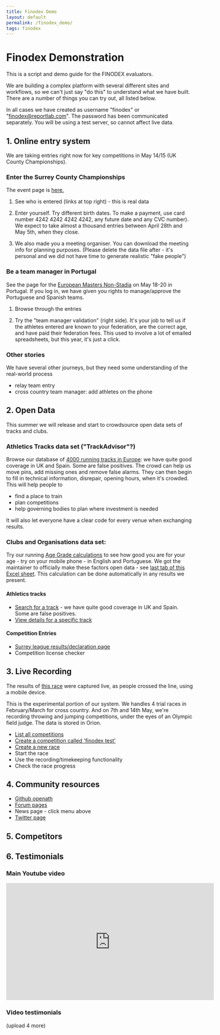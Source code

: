 ```yaml
---
title: Finodex Demo
layout: default
permalink: /finodex_demo/
tags: finodex
---
```


# Finodex Demonstration
This is a script and demo guide for the FINODEX evaluators.

We are building a complex platform with several different sites and workflows, so we can't just say "do this" to understand what we have built.  There are a number of things you can try out, all listed below.

In all cases we have created as username "finodex" or "finodex@reportlab.com".  The password has been communicated separately.   You will be using a test server, so cannot affect live data.

## 1. Online entry system

We are taking entries right now for key competitions in May 14/15 (UK County Championships).


### Enter the Surrey County Championships

The event page is <a href="https://test-raceresults.reportlab.com/entries/2016/surreytf/">here.</a>

 1. See who is entered (links at top right) - this is real data
 2. Enter yourself.  Try different birth dates.   To make a payment, use card number 4242 4242 4242 4242, any future date and any CVC number).   We expect to take almost a thousand entries between April 28th and May 5th, when they close.

 3. We also made you a meeting organiser.  You can download the meeting info for planning purposes.  (Please delete the data file after - it's personal and we did not have time to generate realistic "fake people")

### Be a team manager in Portugal

See the page for the 
<a href="https://test-raceresults.reportlab.com/entries/2016/emacns/">European Masters Non-Stadia</a> on May 18-20 in Portugal.  If you log in, we have given you rights to manage/approve the Portuguese and Spanish teams.

 1. Browse through the entries

 2. Try the "team manager validation" (right side).  It's your job to tell us if the athletes entered are known to your federation, are the correct age, and have paid their federation fees.  This used to involve a lot of emailed spreadsheets, but this year, it's just a click.

### Other stories

We have several other journeys, but they need some understanding of the real-world process

 - relay team entry
 - cross country team manager: add athletes on the phone

## 2. Open Data

This summer we will release and start to crowdsource open data sets of tracks and clubs.

### Athletics Tracks data set  ("TrackAdvisor"?)
Browse our database of <a href="https://opentrack.info/v/">4000 running tracks in Europe</a>:  we have quite good coverage in UK and Spain.  Some are false positives.  The crowd can help us move pins, add missing ones and remove false alarms.  They can then begin to fill in technical information, disrepair, opening hours, when it's crowded. This will help people to
 - find a place to train
 - plan competitions
 - help governing bodies to plan where investment is needed

It will also let everyone have a clear code for every venue when exchanging results.

### Clubs and Organisations data set:  



Try our running <a href="http://www.reportlab.com/sp/agegrade.html">Age Grade calculations</a> to see how good you are for your age - try on your mobile phone - in English and Portuguese.   We got the maintainer to officially make these factors open data - see <a href="http://www.howardgrubb.co.uk/athletics/data/wavacalc15.xls">last tab of this Excel sheet</a>.  This calculation can be done automatically in any results we present.




#### Athletics tracks
 * <a href="https://opentrack.info/v/">Search for a track</a> - we have quite good coverage in UK and Spain.  Some are false positives.
 * <a href="https://opentrack.info/v/dd354e92-65f5-4ca5-9a5c-b013ac887777/">View details for a specific track<a/>

#### Competition Entries
  * <a href="https://surreyleague.org/slm/race/120/">Surrey league results/declaration page</a>
  * Competition license checker

## 3. Live Recording
The results of <a href="">this race</a> were captured live, as people crossed the line, using a mobile device.

This is the experimental portion of our system.  We handles 4 trial races in February/March for cross country.  And on 7th and 14th May, we're recording throwing and jumping competitions, under the eyes of an Olympic field judge.  The data is stored in Orion.

 * <a href="https://fiware.opentrack.info/c/"> List all competitions</a>
 * <a href="https://fiware.opentrack.info/c/edit/">Create a competition called 'finodex test'</a>
 * <a href="https://fiware.opentrack.info/c/edit/">Create a new race</a>
 * Start the race
 * Use the recording/timekeeping functionality
 * Check the race progress

## 4. Community resources
 * <a href="https://github.com/openath">Github openath</a>
 * <a href="http://forum.opentrack.run/">Forum pages</a>
 * News page - click menu above
 * <a href="https://twitter.com/open_trak">Twitter page</a>

## 5. Competitors

## 6. Testimonials

### Main Youtube video
<iframe width="560" height="315" src="https://www.youtube.com/embed/SdTcpxOYVxA" frameborder="0" allowfullscreen></iframe>

### Video testimonials
(upload 4 more)




